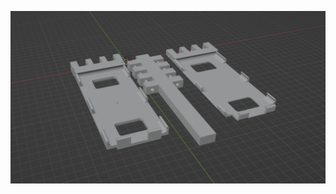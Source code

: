 ![Complete design](https://github.com/sverrirhd/Stereo-vision-and-3D-registration/raw/main/3D%20printing/Complete%20design.png)
